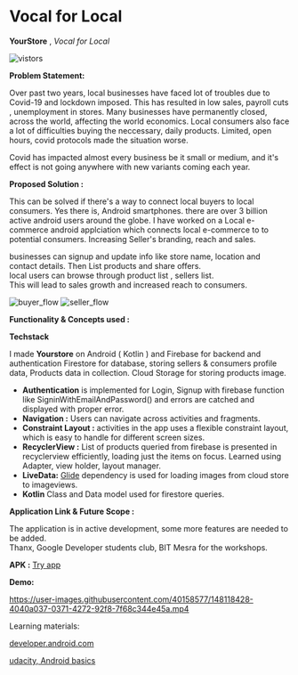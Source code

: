 # Vocal for Local

**YourStore**   ,  *Vocal for Local*


![vistors](https://visitor-badge.glitch.me/badge?page_id=yourstore) 

**Problem Statement:**

Over past two years, local businesses have faced lot of troubles due to Covid-19 and lockdown imposed. This has resulted in low sales, payroll cuts , unemployment in stores. 
Many businesses have permanently closed,  across the world, affecting the world economics. 
Local consumers also face a lot of difficulties buying the neccessary, daily products. Limited, open hours, covid protocols made the situation worse.


Covid has impacted almost every business be it small or medium, and it's effect is not going anywhere with new variants coming each year.

**Proposed Solution :**

This can be solved if there's a way to connect local buyers to local consumers. Yes there is, Android smartphones. there are over 3 billion active android users around the globe. I have worked on a Local e-commerce android applciation which connects local e-commerce to to potential consumers. Increasing Seller's branding, reach and sales. 

businesses can signup and  update info like store name, location and contact details. Then List products and share offers. 
<br>
local users can browse through product list , sellers list.  
This will lead to sales growth and increased reach to consumers. 

![buyer_flow](https://user-images.githubusercontent.com/40158577/148128716-ddc59abf-2833-4bdd-9201-a2d78ebba5d5.png)
![seller_flow](https://user-images.githubusercontent.com/40158577/148128731-723b0755-0c34-402e-b702-a48987c8d675.png)



**Functionality & Concepts used :**

**Techstack**

I made **Yourstore** on Android ( Kotlin ) and Firebase for backend and authentication Firestore for database, storing sellers & consumers profile data, Products data in collection. Cloud Storage for storing products image. 

 - **Authentication** is implemented for Login, Signup with firebase function like SigninWithEmailAndPassword() and errors are catched and displayed with proper error.
 - **Navigation :** Users can navigate across activities and fragments.
 -  **Constraint Layout :**  activities in the app uses a flexible constraint layout, which is easy to handle for different screen sizes.
 - **RecyclerView :** List of products queried from firebase is presented in recyclerview efficiently, loading  just the items on focus. Learned using Adapter, view holder, layout manager.
 - **LiveData:** [Glide](https://github.com/bumptech/glide) dependency is used for loading images from cloud store to imageviews.
 -  **Kotlin** Class and Data model used for firestore queries.




**Application Link & Future Scope :**

The application is in active development, some more features are needed to be added.  
Thanx, Google Developer students club, BIT Mesra for the workshops. 

**APK :**   [Try app](https://github.com/mayukhpankaj/Android-Study-Jams/tree/main/APK)

**Demo:**



https://user-images.githubusercontent.com/40158577/148118428-4040a037-0371-4272-92f8-7f68c344e45a.mp4



Learning materials: 

[developer.android.com](https://developer.android.com/courses/android-basics-kotlin/course)

[udacity, Android basics](https://www.udacity.com/course/developing-android-apps-with-kotlin--ud9012)

